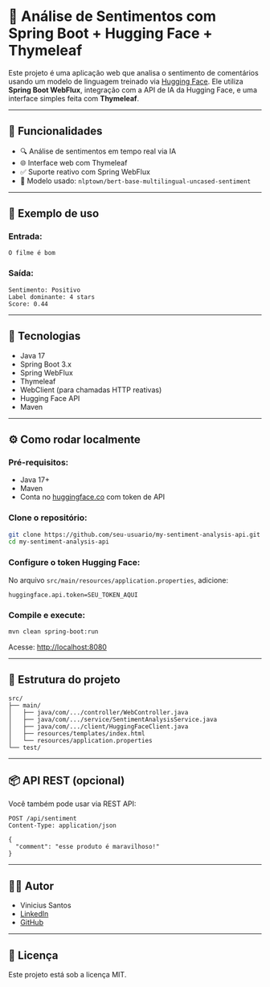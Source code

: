# 🧠 Análise de Sentimentos com Spring Boot + Hugging Face + Thymeleaf

Este projeto é uma aplicação web que analisa o sentimento de comentários usando um modelo de linguagem treinado via [Hugging Face](https://huggingface.co). Ele utiliza **Spring Boot WebFlux**, integração com a API de IA da Hugging Face, e uma interface simples feita com **Thymeleaf**.

---

## 🚀 Funcionalidades

- 🔍 Análise de sentimentos em tempo real via IA
- 🌐 Interface web com Thymeleaf
- ✅ Suporte reativo com Spring WebFlux
- 🤖 Modelo usado: `nlptown/bert-base-multilingual-uncased-sentiment`

---

## 🧪 Exemplo de uso

### Entrada:
```
O filme é bom
```

### Saída:
```
Sentimento: Positivo
Label dominante: 4 stars
Score: 0.44
```

---

## 🧰 Tecnologias

- Java 17
- Spring Boot 3.x
- Spring WebFlux
- Thymeleaf
- WebClient (para chamadas HTTP reativas)
- Hugging Face API
- Maven

---

## ⚙️ Como rodar localmente

### Pré-requisitos:

- Java 17+
- Maven
- Conta no [huggingface.co](https://huggingface.co) com token de API

### Clone o repositório:

```bash
git clone https://github.com/seu-usuario/my-sentiment-analysis-api.git
cd my-sentiment-analysis-api
```

### Configure o token Hugging Face:

No arquivo `src/main/resources/application.properties`, adicione:

```
huggingface.api.token=SEU_TOKEN_AQUI
```

### Compile e execute:

```bash
mvn clean spring-boot:run
```

Acesse: [http://localhost:8080](http://localhost:8080)

---

## 📁 Estrutura do projeto

```
src/
├── main/
│   ├── java/com/.../controller/WebController.java
│   ├── java/com/.../service/SentimentAnalysisService.java
│   ├── java/com/.../client/HuggingFaceClient.java
│   ├── resources/templates/index.html
│   └── resources/application.properties
└── test/
```

---

## 📦 API REST (opcional)

Você também pode usar via REST API:

```http
POST /api/sentiment
Content-Type: application/json

{
  "comment": "esse produto é maravilhoso!"
}
```

---

## 👨‍💻 Autor

- Vinicius Santos
- [LinkedIn](https://www.linkedin.com/)
- [GitHub](https://github.com/)

---

## 📝 Licença

Este projeto está sob a licença MIT.
